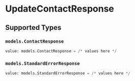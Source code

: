 # UpdateContactResponse


## Supported Types

### `models.ContactResponse`

```python
value: models.ContactResponse = /* values here */
```

### `models.StandardErrorResponse`

```python
value: models.StandardErrorResponse = /* values here */
```

